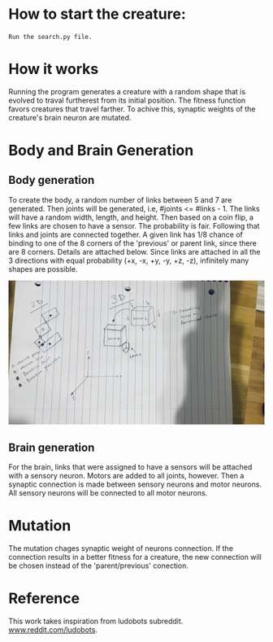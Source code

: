 # How to start the creature:

    Run the search.py file.

# How it works

Running the program generates a creature with a random shape that is evolved to traval furtherest from its initial position. The fitness function favors creatures that travel farther. To achive this, synaptic weights of the creature's brain neuron are mutated.

# Body and Brain Generation

## Body generation

To create the body, a random number of links between 5 and 7 are generated. Then joints will be generated, i.e, #joints <= #links - 1. The links will have a random width, length, and height. Then based on a coin flip, a few links are chosen to have a sensor. The probability is fair. Following that links and joints are connected together. A given link has 1/8 chance of binding to one of the 8 corners of the 'previous' or parent link, since there are 8 corners. Details are attached below. Since links are attached in all the 3 directions with equal probability (+x, -x, +y, -y, +z, -z), infinitely many shapes are possible.  

![Plot](body_generation.jpg)

## Brain generation

For the brain, links that were assigned to have a sensors will be attached with a sensory neuron. Motors are added to all joints, however. Then a synaptic connection is made between sensory neurons and motor neurons. All sensory neurons will be connected to all motor neurons. 


# Mutation

The mutation chages synaptic weight  of neurons connection. If the connection results in a better fitness for a creature, the new connection will be chosen instead of the 'parent/previous' conection. 

# Reference

This work takes inspiration from ludobots subreddit. www.reddit.com/ludobots.

